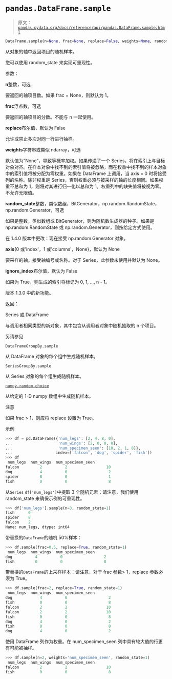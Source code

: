 # `pandas.DataFrame.sample`

> 原文：[`pandas.pydata.org/docs/reference/api/pandas.DataFrame.sample.html`](https://pandas.pydata.org/docs/reference/api/pandas.DataFrame.sample.html)

```py
DataFrame.sample(n=None, frac=None, replace=False, weights=None, random_state=None, axis=None, ignore_index=False)
```

从对象的轴中返回项目的随机样本。

您可以使用 random_state 来实现可重现性。

参数：

**n**整数，可选

要返回的轴项目数。如果 frac = None，则默认为 1。

**frac**浮点数，可选

要返回的轴项目的分数。不能与 n 一起使用。

**replace**布尔值，默认为 False

允许或禁止多次对同一行进行抽样。

**weights**字符串或类似 ndarray，可选

默认值为“None”，导致等概率加权。如果传递了一个 Series，将在索引上与目标对象对齐。在样本对象中找不到的索引值将被忽略，而在权重中找不到的样本对象中的索引值将被分配为零权重。如果在 DataFrame 上调用，当 axis = 0 时将接受列的名称。除非权重是 Series，否则权重必须与被采样的轴的长度相同。如果权重不总和为 1，则将对其进行归一化以总和为 1。权重列中的缺失值将被视为零。不允许无限值。

**random_state**整数，类似数组，BitGenerator，np.random.RandomState，np.random.Generator，可选

如果是整数，类似数组或 BitGenerator，则为随机数生成器的种子。如果是 np.random.RandomState 或 np.random.Generator，则按给定方式使用。

在 1.4.0 版本中更改：现在接受 np.random.Generator 对象。

**axis**{0 或'index'，1 或'columns'，None}，默认为 None

要采样的轴。接受轴编号或名称。对于 Series，此参数未使用并默认为 None。

**ignore_index**布尔值，默认为 False

如果为 True，则生成的索引将标记为 0, 1, …, n - 1。

版本 1.3.0 中的新功能。

返回：

Series 或 DataFrame

与调用者相同类型的新对象，其中包含从调用者对象中随机抽取的 n 个项目。

另请参见

`DataFrameGroupBy.sample`

从 DataFrame 对象的每个组中生成随机样本。

`SeriesGroupBy.sample`

从 Series 对象的每个组生成随机样本。

[`numpy.random.choice`](https://numpy.org/doc/stable/reference/random/generated/numpy.random.choice.html#numpy.random.choice "(在 NumPy v1.26 中)")

从给定的 1-D numpy 数组中生成随机样本。

注意

如果 frac > 1，则应将 replace 设置为 True。

示例

```py
>>> df = pd.DataFrame({'num_legs': [2, 4, 8, 0],
...                    'num_wings': [2, 0, 0, 0],
...                    'num_specimen_seen': [10, 2, 1, 8]},
...                   index=['falcon', 'dog', 'spider', 'fish'])
>>> df
 num_legs  num_wings  num_specimen_seen
falcon         2          2                 10
dog            4          0                  2
spider         8          0                  1
fish           0          0                  8 
```

从`Series` `df['num_legs']`中提取 3 个随机元素：请注意，我们使用 random_state 来确保示例的可重现性。

```py
>>> df['num_legs'].sample(n=3, random_state=1)
fish      0
spider    8
falcon    2
Name: num_legs, dtype: int64 
```

带替换的`DataFrame`的随机 50%样本：

```py
>>> df.sample(frac=0.5, replace=True, random_state=1)
 num_legs  num_wings  num_specimen_seen
dog          4          0                  2
fish         0          0                  8 
```

带替换的`DataFrame`的上采样样本：请注意，对于 frac 参数> 1，replace 参数必须为 True。

```py
>>> df.sample(frac=2, replace=True, random_state=1)
 num_legs  num_wings  num_specimen_seen
dog            4          0                  2
fish           0          0                  8
falcon         2          2                 10
falcon         2          2                 10
fish           0          0                  8
dog            4          0                  2
fish           0          0                  8
dog            4          0                  2 
```

使用 DataFrame 列作为权重。在 num_specimen_seen 列中具有较大值的行更有可能被抽样。

```py
>>> df.sample(n=2, weights='num_specimen_seen', random_state=1)
 num_legs  num_wings  num_specimen_seen
falcon         2          2                 10
fish           0          0                  8 
```
